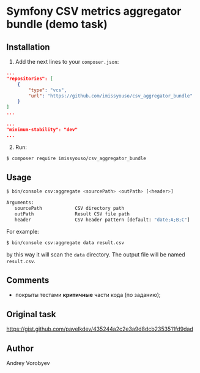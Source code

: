# Symfony CSV metrics aggregator bundle (demo task)

## Installation
1. Add the next lines to your `composer.json`:
```json
...
"repositories": [
    {
        "type": "vcs",
        "url": "https://github.com/imissyouso/csv_aggregator_bundle"
    }
]
...
```
```json
...
"minimum-stability": "dev"
...
```
2. Run:
```bash
$ composer require imissyouso/csv_aggregator_bundle
```

## Usage
```bash
$ bin/console csv:aggregate <sourcePath> <outPath> [<header>]

Arguments:
   sourcePath            CSV directory path
   outPath               Result CSV file path
   header                CSV header pattern [default: "date;A;B;C"]
```
For example:
```bash
$ bin/console csv:aggregate data result.csv
```
by this way it will scan the `data` directory. The output file will be named `result.csv`.

## Comments
- покрыты тестами **критичные** части кода (по заданию);

## Original task
https://gist.github.com/pavelkdev/435244a2c2e3a9d8dcb2353511fd9dad

## Author
Andrey Vorobyev
